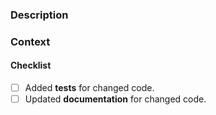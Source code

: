 ### Description

### Context

#### Checklist
- [ ] Added **tests** for changed code.
- [ ] Updated **documentation** for changed code.